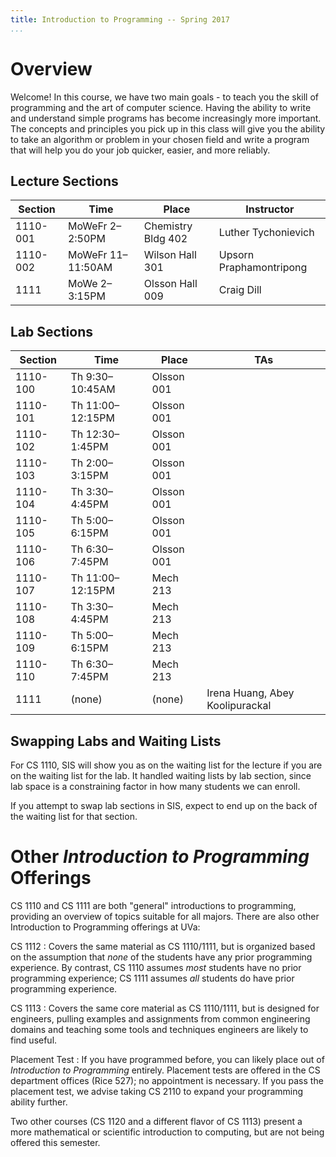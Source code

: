```yaml
---
title: Introduction to Programming -- Spring 2017
...
```


# Overview

Welcome! In this course, we have two main goals - to teach you the skill of programming and the art of computer science. Having the ability to write and understand simple programs has become increasingly more important. The concepts and principles you pick up in this class will give you the ability to take an algorithm or problem in your chosen field and write a program that will help you do your job quicker, easier, and more reliably.

## Lecture Sections

Section |Time             |Place             |Instructor             
--------|-----------------|------------------|-----------------------
1110-001|MoWeFr 2–2:50PM  |Chemistry Bldg 402|Luther Tychonievich    
1110-002|MoWeFr 11–11:50AM|Wilson Hall 301   |Upsorn Praphamontripong
1111    |MoWe 2–3:15PM    |Olsson Hall 009   |Craig Dill             

## Lab Sections

Section |Time            |Place     |TAs
--------|----------------|----------|-----
1110-100|Th 9:30–10:45AM |Olsson 001|
1110-101|Th 11:00–12:15PM|Olsson 001|
1110-102|Th 12:30–1:45PM |Olsson 001|
1110-103|Th 2:00–3:15PM  |Olsson 001|
1110-104|Th 3:30–4:45PM  |Olsson 001|
1110-105|Th 5:00–6:15PM  |Olsson 001|
1110-106|Th 6:30–7:45PM  |Olsson 001|
1110-107|Th 11:00–12:15PM|Mech 213  |
1110-108|Th 3:30–4:45PM  |Mech 213  |
1110-109|Th 5:00–6:15PM  |Mech 213  |
1110-110|Th 6:30–7:45PM  |Mech 213  |
1111    |(none)          |(none)    |Irena Huang, Abey Koolipurackal

## Swapping Labs and Waiting Lists

For CS 1110, SIS will show you as on the waiting list for the lecture if you are on the waiting list for the lab.
It handled waiting lists by lab section, since lab space is a constraining factor in how many students we can enroll.

If you attempt to swap lab sections in SIS, expect to end up on the back of the waiting list for that section.

# Other *Introduction to Programming* Offerings

CS 1110 and CS 1111 are both "general" introductions to programming, providing an overview of topics suitable for all majors.
There are also other Introduction to Programming offerings at UVa:

CS 1112
:   Covers the same material as CS 1110/1111,
    but is organized based on the assumption that *none* of the students have any prior programming experience.
    By contrast, CS 1110 assumes *most* students have no prior programming experience;
    CS 1111 assumes *all* students do have prior programming experience.

CS 1113
:   Covers the same core material as CS 1110/1111, but is designed for engineers,
    pulling examples and assignments from common engineering domains
    and teaching some tools and techniques engineers are likely to find useful.

Placement Test
:   If you have programmed before, you can likely place out of *Introduction to Programming* entirely.
    Placement tests are offered in the CS department offices (Rice 527); no appointment is necessary.
    If you pass the placement test, we advise taking CS 2110 to expand your programming ability further.

Two other courses (CS 1120 and a different flavor of CS 1113) present a more mathematical or scientific introduction to computing, but are not being offered this semester.
